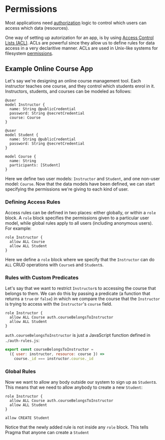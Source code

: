 # Permissions

Most applications need [authorization](https://en.wikipedia.org/wiki/Authorization) logic to control which users can access which data (resources).

One way of setting up autorization for an app, is by using [Access Control Lists (ACL)](https://en.wikipedia.org/wiki/Access-control_list). ACLs are powerful since they allow us to define rules for data access in a very declaritive manner. ACLs are used in Unix-like systems for filesystem [permissions](https://en.wikipedia.org/wiki/File_system_permissions#Permissions).

## Example Online Course App

Let's say we're designing an online course management tool. Each instructor teaches one course, and they control which students enrol in it. Instructors, students, and courses can be modeled as follows:

```pragma
@user
model Instructor {
  name: String @publicCredential
  password: String @secretCredential
  course: Course
}

@user
model Student {
  name: String @publicCredential
  password: String @secretCredential
}

model Course {
  name: String
  participants: [Student]
}
```

Here we define two user models: `Instructor` and `Student`, and one non-user model: `Course`. Now that the data models have been defined, we can start specifying the permissions we're giving to each kind of user.

### Defining Access Rules

Access rules can be defined in two places: either globally, or within a `role` block. A `role` block specifies the permissions given to a particular user model, while global rules apply to all users (including anonymous users). For example:

```pragma
role Instructor {
  allow ALL Course
  allow ALL Student
}
```

Here we define a `role` block where we specify that the `Instructor` can do `ALL` CRUD operations with `Course`s and `Student`s.

### Rules with Custom Predicates

Let's say that we want to restrict `Instructor`s to accessing the course that belongs to them. We can do this by passing a predicate (a function that returns a `true` or `false`) in which we compare the course that the `Instructor` is trying to access with the `Instructor`'s `course` field.

```pragma
role Instructor {
  allow ALL Course auth.courseBelongsToInstructor
  allow ALL Student
}
```

`auth.courseBelongsToInstructor` is just a JavaScript function defined in `./auth-rules.js`:

```js
export const courseBelongsToInstructor = 
  ({ user: instructor, resource: course }) => 
    course._id === instructor.course._id
```

### Global Rules

Now we want to allow any body outside our system to sign up as `Student`s. This means that we need to allow anybody to create a new `Student`:

```pragma
role Instructor {
  allow ALL Course auth.courseBelongsToInstructor
  allow ALL Student
}

allow CREATE Student
```

Notice that the newly added rule is not inside any `role` block. This tells Pragma that anyone can create a `Student`